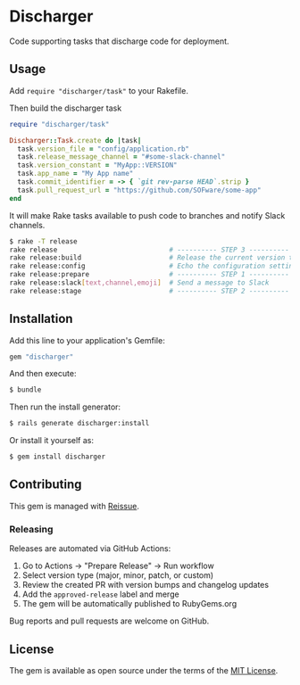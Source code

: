 # Discharger
Code supporting tasks that discharge code for deployment.

## Usage

Add `require "discharger/task"` to your Rakefile.

Then build the discharger task

```ruby
require "discharger/task"

Discharger::Task.create do |task|
  task.version_file = "config/application.rb"
  task.release_message_channel = "#some-slack-channel"
  task.version_constant = "MyApp::VERSION"
  task.app_name = "My App name"
  task.commit_identifier = -> { `git rev-parse HEAD`.strip }
  task.pull_request_url = "https://github.com/SOFware/some-app"
end
```

It will make Rake tasks available to push code to branches and notify Slack channels.

```bash
$ rake -T release
rake release                            # ---------- STEP 3 ----------
rake release:build                      # Release the current version to stage
rake release:config                     # Echo the configuration settings
rake release:prepare                    # ---------- STEP 1 ----------
rake release:slack[text,channel,emoji]  # Send a message to Slack
rake release:stage                      # ---------- STEP 2 ----------
```

## Installation
Add this line to your application's Gemfile:

```ruby
gem "discharger"
```

And then execute:
```bash
$ bundle
```

Then run the install generator:
```bash
$ rails generate discharger:install
```

Or install it yourself as:
```bash
$ gem install discharger
```

## Contributing

This gem is managed with [Reissue](https://github.com/SOFware/reissue).

### Releasing

Releases are automated via GitHub Actions:

1. Go to Actions → "Prepare Release" → Run workflow
2. Select version type (major, minor, patch, or custom)
3. Review the created PR with version bumps and changelog updates
4. Add the `approved-release` label and merge
5. The gem will be automatically published to RubyGems.org

Bug reports and pull requests are welcome on GitHub.

## License
The gem is available as open source under the terms of the [MIT License](https://opensource.org/licenses/MIT).
